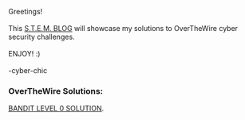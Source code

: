 Greetings!
<br>
<br>
This <a href="https://cyber-chic.github.io/overthewiresolutions">S.T.E.M. BLOG</a> will showcase my solutions to OverTheWire cyber security challenges.
<br>
<br>
ENJOY! :)
<br>
<br>
-cyber-chic
<br>
<h3>OverTheWire Solutions:</h3>
<p><a href="https://cyber-chic.github.io/overthewiresolutions/banditlevel0.html">BANDIT LEVEL 0 SOLUTION</a>.</p>
